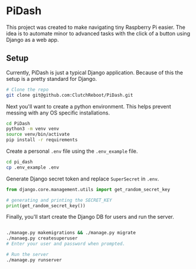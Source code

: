 # PiDash
This project was created to make navigating tiny Raspberry Pi easier.
The idea is to automate minor to advanced tasks with the click of a button using Django as a web app.

## Setup
Currently, PiDash is just a typical Django application.
Because of this the setup is a pretty standard for Django.
```bash
# Clone the repo
git clone git@github.com:ClutchReboot/PiDash.git
```


Next you'll want to create a python environment.
This helps prevent messing with any OS specific installations.
```bash
cd PiDash
python3 -m venv venv
source venv/bin/activate
pip install -r requirements
```

Create a personal `.env` file using the `.env_example` file.
```bash
cd pi_dash
cp .env_example .env
```

Generate Django secret token and replace `SuperSecret` in `.env`.

```python
from django.core.management.utils import get_random_secret_key

# generating and printing the SECRET_KEY
print(get_random_secret_key())
```

Finally, you'll start create the Django DB for users and run the server.
```bash

./manage.py makemigrations && ./manage.py migrate
./manaeg.py createsuperuser
# Enter your user and password when prompted.

# Run the server
./manage.py runserver
```